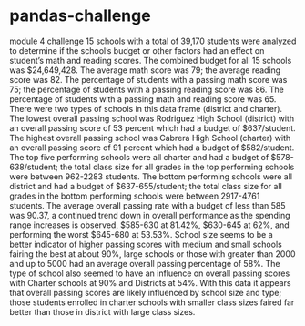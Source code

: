# pandas-challenge
module 4 challenge
15 schools with a total of 39,170 students were analyzed to determine if the school’s budget or other factors had an effect on student’s math and reading scores. The combined budget for all 15 schools was $24,649,428. The average math score was 79; the average reading score was 82. The percentage of students with a passing math score was 75; the percentage of students with a passing reading score was 86. The percentage of students with a passing math and reading score was 65. There were two types of schools in this data frame (district and charter). The lowest overall passing school was Rodriguez High School (district) with an overall passing score of 53 percent which had a budget of $637/student. The highest overall passing school was Cabrera High School (charter) with an overall passing score of 91 percent which had a budget of $582/student. The top five performing schools were all charter and had a budget of $578-638/student; the total class size for all grades in the top performing schools were between 962-2283 students. The bottom performing schools were all district and had a budget of $637-655/student; the total class size for all grades in the bottom performing schools were between 2917-4761 students. The average overall passing rate with a budget of less than 585 was 90.37, a continued trend down in overall performance as the spending range increases is observed, $585-630 at 81.42%, $630-645 at 62%, and performing the worst $645-680 at 53.53%. School size seems to be a better indicator of higher passing scores with medium and small schools fairing the best at about 90%, large schools or those with greater than 2000 and up to 5000 had an average overall passing percentage of 58%. The type of school also seemed to have an influence on overall passing scores with Charter schools at 90% and Districts at 54%. With this data it appears that overall passing scores are likely influenced by school size and type; those students enrolled in charter schools with smaller class sizes faired far better than those in district with large class sizes.

